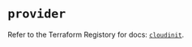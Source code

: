 # `provider`

Refer to the Terraform Registory for docs: [`cloudinit`](https://registry.terraform.io/providers/hashicorp/cloudinit/2.3.2/docs).
